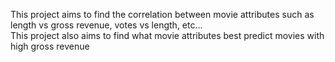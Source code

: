 This project aims to find the correlation between movie attributes such as <br /> 
length vs gross revenue, votes vs length, etc... <br />
This project also aims to find what movie attributes best predict movies with high gross revenue
